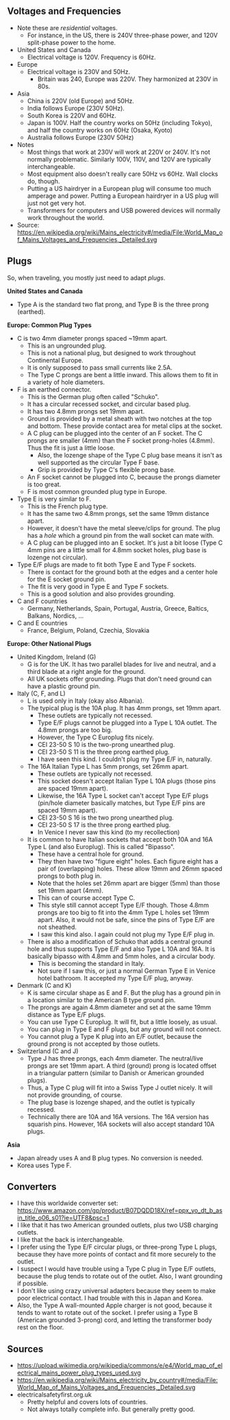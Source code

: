 ## Voltages and Frequencies

- Note these are _residential_ voltages.
  - For instance, in the US, there is 240V three-phase power, and 120V
    split-phase power to the home.
- United States and Canada
  - Electrical voltage is 120V. Frequency is 60Hz.
- Europe
  - Electrical voltage is 230V and 50Hz.
    - Britain was 240, Europe was 220V. They harmonized at 230V in 80s.
- Asia
  - China is 220V (old Europe) and 50Hz.
  - India follows Europe (230V 50Hz).
  - South Korea is 220V and 60Hz.
  - Japan is 100V. Half the country works on 50Hz (including Tokyo), and
    half the country works on 60Hz (Osaka, Kyoto)
  - Australia follows Europe (230V 50Hz)
- Notes
  - Most things that work at 230V will work at 220V or 240V. It's not
    normally problematic. Similarly 100V, 110V, and 120V are typically
    interchangeable.
  - Most equipment also doesn't really care 50Hz vs 60Hz. Wall clocks
    do, though.
  - Putting a US hairdryer in a European plug will consume too much
    amperage and power. Putting a European hairdryer in a US plug will
    just not get very hot.
  - Transformers for computers and USB powered devices will normally
    work throughout the world.
- Source: https://en.wikipedia.org/wiki/Mains_electricity#/media/File:World_Map_of_Mains_Voltages_and_Frequencies,_Detailed.svg

## Plugs

So, when traveling, you mostly just need to adapt _plugs_.

**United States and Canada**

- Type A is the standard two flat prong, and Type B is the three prong
  (earthed).

**Europe: Common Plug Types**

- C is two 4mm diameter prongs spaced ~19mm apart.
  - This is an ungrounded plug.
  - This is not a national plug, but designed to work throughout
    Continental Europe.
  - It is only supposed to pass small currents like 2.5A.
  - The Type C prongs are bent a little inward. This allows them to fit
    in a variety of hole diameters.
- F is an earthed connector.
  - This is the German plug often called "Schuko".
  - It has a circular recessed socket, and circular based plug.
  - It has two 4.8mm prongs set 19mm apart.
  - Ground is provided by a metal sheath with two notches at the top and
    bottom. These provide contact area for metal clips at the socket.
  - A C plug can be plugged into the center of an F socket. The C prongs
    are smaller (4mm) than the F socket prong-holes (4.8mm). Thus the
    fit is just a little loose.
    - Also, the lozenge shape of the Type C plug base means it isn't as
      well supported as the circular Type F base.
    - Grip is provided by Type C's flexible prong base.
  - An F socket cannot be plugged into C, because the prongs diameter is
    too great.
  - F is most common grounded plug type in Europe.
- Type E is very similar to F.
  - This is the French plug type.
  - It has the same two 4.8mm prongs, set the same 19mm distance apart.
  - However, it doesn't have the metal sleeve/clips for ground. The plug
    has a _hole_ which a ground pin from the wall socket can mate with.
  - A C plug can be plugged into an E socket. It's just a bit loose
    (Type C 4mm pins are a little small for 4.8mm socket holes, plug
    base is lozenge not circular).
- Type E/F plugs are made to fit both Type E and Type F sockets.
  - There is contact for the ground both at the edges and a center hole
    for the E socket ground pin.
  - The fit is very good in Type E and Type F sockets.
  - This is a good solution and also provides grounding.
- C and F countries
  - Germany, Netherlands, Spain, Portugal, Austria, Greece, Baltics,
    Balkans, Nordics, ...
- C and E countries
  - France, Belgium, Poland, Czechia, Slovakia

**Europe: Other National Plugs**

- United Kingdom, Ireland (G)
  - G is for the UK. It has two parallel blades for live and neutral,
    and a third blade at a right angle for the ground.
  - All UK sockets offer grounding. Plugs that don't need ground can
    have a plastic ground pin.
- Italy (C, F, and L)
  - L is used only in Italy (okay also Albania).
  - The typical plug is the 10A plug. It has 4mm prongs, set 19mm
    apart.
    - These outlets are typically not recessed.
    - Type E/F plugs cannot be plugged into a Type L 10A outlet. The
      4.8mm prongs are too big.
    - However, the Type C Europlug fits nicely.
    - CEI 23-50 S 10 is the two-prong unearthed plug.
    - CEI 23-50 S 11 is the three prong earthed plug.
    - I have seen this kind. I couldn't plug my Type E/F in, naturally.
  - The 16A Italian Type L has 5mm prongs, set 26mm apart.
    - These outlets are typically not recessed.
    - This socket doesn't accept Italian Type L 10A plugs (those pins
      are spaced 19mm apart).
    - Likewise, the 16A Type L socket can't accept Type E/F plugs
      (pin/hole diameter basically matches, but Type E/F pins are spaced
      19mm apart).
    - CEI 23-50 S 16 is the two prong unearthed plug.
    - CEI 23-50 S 17 is the three prong earthed plug.
    - In Venice I never saw this kind (to my recollection)
  - It is common to have Italian sockets that accept both 10A and 16A
    Type L (and also Europlug). This is called "Bipasso".
    - These have a central hole for ground.
    - They then have two "figure eight" holes. Each figure eight has a
      pair of (overlapping) holes. These allow 19mm and 26mm spaced
      prongs to both plug in.
    - Note that the holes set 26mm apart are bigger (5mm) than those
      set 19mm apart (4mm).
    - This can of course accept Type C.
    - This style still cannot accept Type E/F though. Those 4.8mm
      prongs are too big to fit into the 4mm Type L holes set 19mm
      apart. Also, it would not be safe, since the pins of Type E/F
      are not sheathed.
    - I saw this kind also. I again could not plug my Type E/F plug in.
  - There is also a modification of Schuko that adds a central ground
    hole and thus supports Type E/F and also Type L 10A and 16A. It is
    basically bipasso with 4.8mm and 5mm holes, and a circular body.
    - This is becoming the standard in Italy.
    - Not sure if I saw this, or just a normal German Type E in Venice
      hotel bathroom. It accepted my Type E/F plug, anyway.
- Denmark (C and K)
  - K is same circular shape as E and F. But the plug has a ground pin
    in a location similar to the American B type ground pin.
  - The prongs are again 4.8mm diameter and set at the same 19mm
    distance as Type E/F plugs.
  - You can use Type C Europlug. It will fit, but a little loosely, as
    usual.
  - You can plug in Type E and F plugs, but any ground will not connect.
  - You cannot plug a Type K plug into an E/F outlet, because the
    ground prong is not accepted by those outlets.
- Switzerland (C and J)
  - Type J has three prongs, each 4mm diameter. The neutral/live
    prongs are set 19mm apart. A third (ground) prong is located
    offset in a triangular pattern (similar to Danish or American
    grounded plugs).
  - Thus, a Type C plug will fit into a Swiss Type J outlet nicely. It
    will not provide grounding, of course.
  - The plug base is lozenge shaped, and the outlet is typically
    recessed.
  - Technically there are 10A and 16A versions. The 16A version has
    squarish pins. However, 16A sockets will also accept standard 10A
    plugs.

**Asia**

- Japan already uses A and B plug types. No conversion is needed.
- Korea uses Type F.

## Converters

- I have this worldwide converter set:
  https://www.amazon.com/gp/product/B07DQDD18X/ref=ppx_yo_dt_b_asin_title_o06_s01?ie=UTF8&psc=1
- I like that it has two American grounded outlets, plus two USB
  charging outlets.
- I like that the back is interchangeable.
- I prefer using the Type E/F circular plugs, or three-prong Type L
  plugs, because they have more points of contact and fit more securely
  to the outlet.
- I suspect I would have trouble using a Type C plug in Type E/F
  outlets, because the plug tends to rotate out of the outlet. Also, I
  want grounding if possible.
- I don't like using crazy universal adapters because they seem to make
  poor electrical contact. I had trouble with this in Japan and Korea.
- Also, the Type A wall-mounted Apple charger is not good, because it
  tends to want to rotate out of the socket. I prefer using a Type B
  (American grounded 3-prong) cord, and letting the transformer body
  rest on the floor.

## Sources

- https://upload.wikimedia.org/wikipedia/commons/e/e4/World_map_of_electrical_mains_power_plug_types_used.svg
- https://en.wikipedia.org/wiki/Mains_electricity_by_country#/media/File:World_Map_of_Mains_Voltages_and_Frequencies,_Detailed.svg
- electricalsafetyfirst.org.uk
  - Pretty helpful and covers lots of countries.
  - Not always totally complete info. But generally pretty good.
